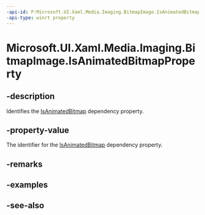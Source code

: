 ```yaml
---
-api-id: P:Microsoft.UI.Xaml.Media.Imaging.BitmapImage.IsAnimatedBitmapProperty
-api-type: winrt property
---
```


<!-- Property syntax
public Windows.UI.Xaml.DependencyProperty IsAnimatedBitmapProperty { get; }
-->

# Microsoft.UI.Xaml.Media.Imaging.BitmapImage.IsAnimatedBitmapProperty

## -description
Identifies the [IsAnimatedBitmap](bitmapimage_isanimatedbitmap.md) dependency property.

## -property-value
The identifier for the [IsAnimatedBitmap](bitmapimage_isanimatedbitmap.md) dependency property.

## -remarks

## -examples

## -see-also
